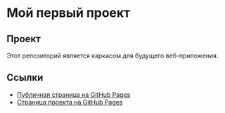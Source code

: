 # Мой первый проект

## Проект
Этот репозиторий является каркасом для будущего веб-приложения.

## Ссылки
- [Публичная страница на GitHub Pages](https://kirill944.github.io/Solovev_FBD/)
- [Cтраница проекта на GitHub Pages](https://kirill944.github.io/Solovev_FBD/src/index.html)
